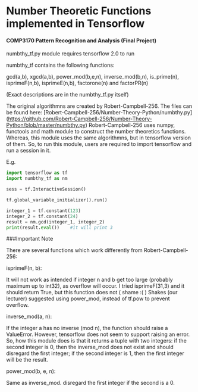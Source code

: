 # Number Theoretic Functions implemented in Tensorflow
#### COMP3170 Pattern Recognition and Analysis (Final Project)

numbthy\_tf.py module requires tensorflow 2.0 to run

numbthy\_tf contains the following functions:

gcd(a,b), xgcd(a,b), power\_mod(b,e,n), inverse\_mod(b,n), is\_prime(n), isprimeF(n,b), 
isprimeE(n,b), factorone(n) and factorPR(n) 

(Exact descriptions are in the numbthy\_tf.py itself)

The original algorithmns are created by Robert-Campbell-256. The files can be found here:
[Robert-Campbell-256/Number-Theory-Python/numbthy.py]
(https://github.com/Robert-Campbell-256/Number-Theory-Python/blob/master/numbthy.py)
Robert-Campbell-256 uses numpy, functools and math module to construct the number theoretics functions. 
Whereas, this module uses the same algorithmns, but in tensorflow version of them. So, to run
this module, users are required to import tensorflow and run a session in it. 

E.g.
```python
import tensorflow as tf
import numbthy_tf as nm

sess = tf.InteractiveSession()

tf.global_variable_initializer().run()

integer_1 = tf.constant(123)
integer_2 = tf.constant(24)
result = nm.gcd(integer_1, integer_2)
print(result.eval())    #it will print 3
```

###Important Note

There are several functions which work differently from Robert-Campbell-256:

isprimeF(n, b):

It will not work as intended if integer n and b get too large (probably maximum up to int32),
as overflow will occur. I tried isprimeF(31,3) and it should return True, but this function does not ( shame :( )
Shakes (our lecturer) suggested using power\_mod, instead of tf.pow to prevent overflow. 

inverse\_mod(a, n):

If the integer a has no inverse (mod n), the function should raise a ValueError. However, tensorflow does not seem to support
raising an error. So, how this module does is that it returns a tuple with two integers: if the second integer is 0, then the inverse_mod does not exist and should disregard the first integer; if the second integer is 1, then the first integer will be the result.

power\_mod(b, e, n):

Same as inverse\_mod. disregard the first integer if the second is a 0.
